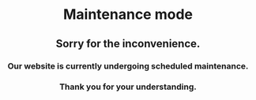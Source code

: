 <center><h1> Maintenance mode</h1></center>
<center><h2>Sorry for the inconvenience.</h2></center>
<center><h3>Our website is currently undergoing scheduled maintenance.</h3></center>
<center><h3>Thank you for your understanding.</h3></center>
